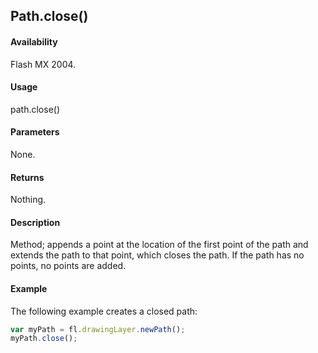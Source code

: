 ## Path.close()

#### Availability

Flash MX 2004.

#### Usage

path.close()

#### Parameters

None.

#### Returns

Nothing.

#### Description

Method; appends a point at the location of the first point of the path and extends the path to that point, which closes the path. If the path has no points, no points are added.

#### Example

The following example creates a closed path:

```javascript
var myPath = fl.drawingLayer.newPath();
myPath.close();
```
